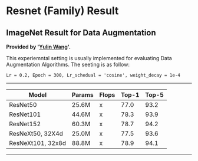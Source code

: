 # Resnet (Family) Result

## ImageNet Result for Data Augmentation
**Provided by '[Yulin Wang](https://github.com/blackfeather-wang)'.**

This experiemntal setting is usually implemented for evaluating Data Augmentation Algorithms. 
The seeting is as follow:

```
Lr = 0.2, Epoch = 300, Lr_schedual = 'cosine', weight_decay = 1e-4
```

****
|Model|Params|Flops|Top-1|Top-5|
|-----|------|-----|-----|-----|
|ResNet50  |25.6M |x|77.0|93.2
|ResNet101 |44.6M |x|78.3|93.9
|ResNet152 |60.3M |x|78.7|94.2
|ResNeXt50, 32X4d |25.0M|x|77.5|93.6
|ResNeXt101, 32x8d|88.8M|x|78.9|94.1

****
